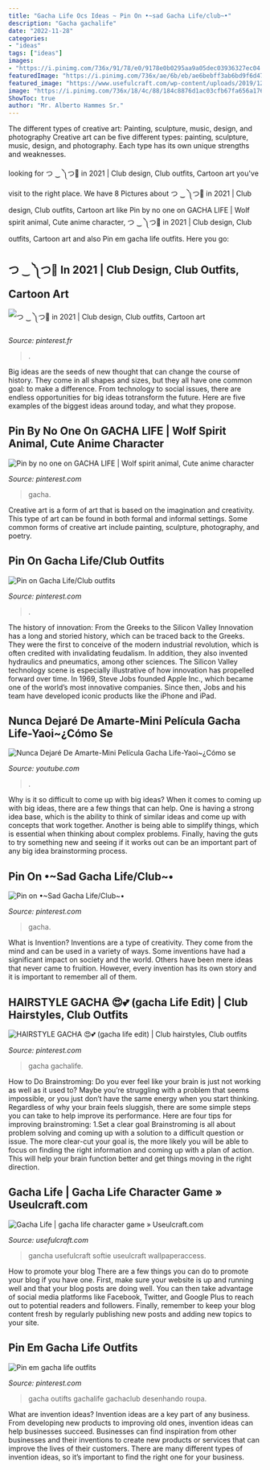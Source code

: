 ```yaml
---
title: "Gacha Life Ocs Ideas ~ Pin On •~sad Gacha Life/club~•"
description: "Gacha gachalife"
date: "2022-11-28"
categories:
- "ideas"
tags: ["ideas"]
images:
- "https://i.pinimg.com/736x/91/78/e0/9178e0b0295aa9a05dec03936327ec04.jpg"
featuredImage: "https://i.pinimg.com/736x/ae/6b/eb/ae6bebff3ab6bd9f6d47c040b781987b.jpg"
featured_image: "https://www.usefulcraft.com/wp-content/uploads/2019/12/gacha-life-2.jpg"
image: "https://i.pinimg.com/736x/18/4c/88/184c8876d1ac03cfb67fa656a1764e0d.jpg"
ShowToc: true
author: "Mr. Alberto Hammes Sr."
---
```



The different types of creative art: Painting, sculpture, music, design, and photography
Creative art can be five different types: painting, sculpture, music, design, and photography. Each type has its own unique strengths and weaknesses.

	

		
looking for つ ‿ ༽つ🔪 in 2021 | Club design, Club outfits, Cartoon art you've visit to the right place. We have 8 Pictures about つ ‿ ༽つ🔪 in 2021 | Club design, Club outfits, Cartoon art like Pin by no one on GACHA LIFE | Wolf spirit animal, Cute anime character, つ ‿ ༽つ🔪 in 2021 | Club design, Club outfits, Cartoon art and also Pin em gacha life outfits. Here you go:
		
    
## つ ‿ ༽つ🔪 In 2021 | Club Design, Club Outfits, Cartoon Art

<img loading=lazy src="https://i.pinimg.com/736x/5a/cc/45/5acc45534e6171633b3fa71b628225c6.jpg" onerror="this.onerror=null;this.src='https://tse4.mm.bing.net/th?id=OIP._0x2g4XoUI-_bLcaEB7_LwHaL_&amp;pid=15.1';" alt="つ ‿ ༽つ🔪 in 2021 | Club design, Club outfits, Cartoon art">

_Source: pinterest.fr_

>. 

	

Big ideas are the seeds of new thought that can change the course of history. They come in all shapes and sizes, but they all have one common goal: to make a difference. From technology to social issues, there are endless opportunities for big ideas totransform the future. Here are five examples of the biggest ideas around today, and what they propose.

    
## Pin By No One On GACHA LIFE | Wolf Spirit Animal, Cute Anime Character

<img loading=lazy src="https://i.pinimg.com/736x/18/4c/88/184c8876d1ac03cfb67fa656a1764e0d.jpg" onerror="this.onerror=null;this.src='https://tse3.mm.bing.net/th?id=OIP.EHCCRzlXTcsiA0Bq7OHqmAHaL3&amp;pid=15.1';" alt="Pin by no one on GACHA LIFE | Wolf spirit animal, Cute anime character">

_Source: pinterest.com_

>gacha. 

	

Creative art is a form of art that is based on the imagination and creativity. This type of art can be found in both formal and informal settings. Some common forms of creative art include painting, sculpture, photography, and poetry.

    
## Pin On Gacha Life/Club Outfits

<img loading=lazy src="https://i.pinimg.com/736x/83/e1/2f/83e12f63508eaeb3bfd47a57e3c9dfca.jpg" onerror="this.onerror=null;this.src='https://tse4.mm.bing.net/th?id=OIP.IEW6erehBNKU9ql-7wHI6wHaEK&amp;pid=15.1';" alt="Pin on Gacha Life/Club outfits">

_Source: pinterest.com_

>. 

	

The history of innovation: From the Greeks to the Silicon Valley
Innovation has a long and storied history, which can be traced back to the Greeks. They were the first to conceive of the modern industrial revolution, which is often credited with invalidating feudalism. In addition, they also invented hydraulics and pneumatics, among other sciences.
The Silicon Valley technology scene is especially illustrative of how innovation has propelled forward over time. In 1969, Steve Jobs founded Apple Inc., which became one of the world’s most innovative companies. Since then, Jobs and his team have developed iconic products like the iPhone and iPad.

    
## Nunca Dejaré De Amarte-Mini Película Gacha Life-Yaoi~¿Cómo Se

<img loading=lazy src="https://i.ytimg.com/vi/zqLrjs-pyfY/maxresdefault.jpg" onerror="this.onerror=null;this.src='https://tse1.mm.bing.net/th?id=OIP.y1v5PNBwO1OiPS8Hc1lj9gHaEK&amp;pid=15.1';" alt="Nunca Dejaré De Amarte-Mini Película Gacha Life-Yaoi~¿Cómo se">

_Source: youtube.com_

>. 

	

Why is it so difficult to come up with big ideas?
When it comes to coming up with big ideas, there are a few things that can help. One is having a strong idea base, which is the ability to think of similar ideas and come up with concepts that work together. Another is being able to simplify things, which is essential when thinking about complex problems. Finally, having the guts to try something new and seeing if it works out can be an important part of any big idea brainstorming process.

    
## Pin On •~Sad Gacha Life/Club~•

<img loading=lazy src="https://i.pinimg.com/736x/e7/58/55/e7585561a6bd9fd8c4a44eeeda8177d8.jpg" onerror="this.onerror=null;this.src='https://tse1.mm.bing.net/th?id=OIP.WRXc2ZVIwxVmkzR5nIRj6wHaHa&amp;pid=15.1';" alt="Pin on •~Sad Gacha Life/Club~•">

_Source: pinterest.com_

>gacha. 

	

What is Invention?
Inventions are a type of creativity. They come from the mind and can be used in a variety of ways. Some inventions have had a significant impact on society and the world. Others have been mere ideas that never came to fruition. However, every invention has its own story and it is important to remember all of them.

    
## HAIRSTYLE GACHA 😍💕 (gacha Life Edit) | Club Hairstyles, Club Outfits

<img loading=lazy src="https://i.pinimg.com/736x/ae/6b/eb/ae6bebff3ab6bd9f6d47c040b781987b.jpg" onerror="this.onerror=null;this.src='https://tse1.mm.bing.net/th?id=OIP.O7o4nEYRzMsGn9Wsr4mWhgHaHa&amp;pid=15.1';" alt="HAIRSTYLE GACHA 😍💕 (gacha life edit) | Club hairstyles, Club outfits">

_Source: pinterest.com_

>gacha gachalife. 

	

How to Do Brainstroming:
Do you ever feel like your brain is just not working as well as it used to? Maybe you’re struggling with a problem that seems impossible, or you just don’t have the same energy when you start thinking. Regardless of why your brain feels sluggish, there are some simple steps you can take to help improve its performance. Here are four tips for improving brainstroming: 
1.Set a clear goal
Brainstroming is all about problem solving and coming up with a solution to a difficult question or issue. The more clear-cut your goal is, the more likely you will be able to focus on finding the right information and coming up with a plan of action. This will help your brain function better and get things moving in the right direction. 

    
## Gacha Life | Gacha Life Character Game » Useulcraft.com

<img loading=lazy src="https://www.usefulcraft.com/wp-content/uploads/2019/12/gacha-life-2.jpg" onerror="this.onerror=null;this.src='https://tse4.mm.bing.net/th?id=OIP.s6qITvU-pWOKq2-SYoVtbgHaNK&amp;pid=15.1';" alt="Gacha Life | gacha life character game » Useulcraft.com">

_Source: usefulcraft.com_

>gancha usefulcraft softie useulcraft wallpaperaccess. 

	

How to promote your blog
There are a few things you can do to promote your blog if you have one. First, make sure your website is up and running well and that your blog posts are doing well. You can then take advantage of social media platforms like Facebook, Twitter, and Google Plus to reach out to potential readers and followers. Finally, remember to keep your blog content fresh by regularly publishing new posts and adding new topics to your site.

    
## Pin Em Gacha Life Outfits

<img loading=lazy src="https://i.pinimg.com/736x/91/78/e0/9178e0b0295aa9a05dec03936327ec04.jpg" onerror="this.onerror=null;this.src='https://tse1.mm.bing.net/th?id=OIP.jlbjGfWp7TTKCm19VoqlVQHaHa&amp;pid=15.1';" alt="Pin em gacha life outfits">

_Source: pinterest.com_

>gacha outifts gachalife gachaclub desenhando roupa. 

	

What are invention ideas?
Invention ideas are a key part of any business. From developing new products to improving old ones, invention ideas can help businesses succeed. Businesses can find inspiration from other businesses and their inventions to create new products or services that can improve the lives of their customers. There are many different types of invention ideas, so it’s important to find the right one for your business.

